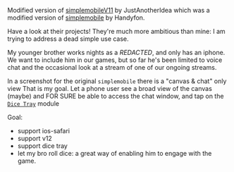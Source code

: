 Modified version of [simplemobileV11](https://github.com/JustAnotherIdea/simplemobileV11) by JustAnotherIdea which was a modified version of [simplemobile](https://github.com/Handyfon/simplemobile) by Handyfon. 

Have a look at their projects! They're much more ambitious than mine: I am trying to address a dead simple use case.

My younger brother works nights as a *REDACTED*, and only has an iphone. 
We want to include him in our games, but so far he's been limited to voice chat and the occasional look at a stream of one of our ongoing streams.

In a screenshot for the original `simplemobile` there is a "canvas & chat" only view 
That is my goal. Let a phone user see a broad view of the canvas (maybe) and FOR SURE be able to access the chat window, and tap on the [`Dice Tray`]() module

Goal:
 - support ios-safari
 - support v12
 - support dice tray
 - let my bro roll dice: a great way of enabling him to engage with the game.